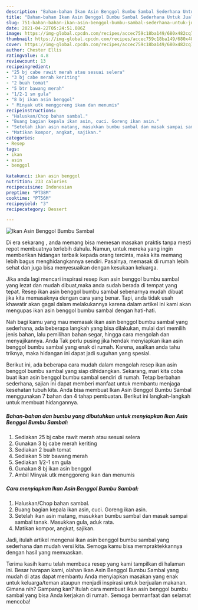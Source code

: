 ```yaml
---
description: "Bahan-bahan Ikan Asin Benggol Bumbu Sambal Sederhana Untuk Jualan"
title: "Bahan-bahan Ikan Asin Benggol Bumbu Sambal Sederhana Untuk Jualan"
slug: 751-bahan-bahan-ikan-asin-benggol-bumbu-sambal-sederhana-untuk-jualan
date: 2021-04-22T05:24:51.086Z
image: https://img-global.cpcdn.com/recipes/accec759c18ba149/680x482cq70/ikan-asin-benggol-bumbu-sambal-foto-resep-utama.jpg
thumbnail: https://img-global.cpcdn.com/recipes/accec759c18ba149/680x482cq70/ikan-asin-benggol-bumbu-sambal-foto-resep-utama.jpg
cover: https://img-global.cpcdn.com/recipes/accec759c18ba149/680x482cq70/ikan-asin-benggol-bumbu-sambal-foto-resep-utama.jpg
author: Chester Ellis
ratingvalue: 4.8
reviewcount: 13
recipeingredient:
- "25 bj cabe rawit merah atau sesuai selera"
- "3 bj cabe merah keriting"
- "2 buah tomat"
- "5 btr bawang merah"
- "1/2-1 sm gula"
- "8 bj ikan asin benggol"
- " Minyak utk menggoreng ikan dan menumis"
recipeinstructions:
- "Haluskan/Chop bahan sambal."
- "Buang bagian kepala ikan asin, cuci. Goreng ikan asin."
- "Setelah ikan asin matang, masukkan bumbu sambal dan masak sampai sambal tanak. Masukkan gula, aduk rata."
- "Matikan kompor, angkat, sajikan."
categories:
- Resep
tags:
- ikan
- asin
- benggol

katakunci: ikan asin benggol 
nutrition: 233 calories
recipecuisine: Indonesian
preptime: "PT38M"
cooktime: "PT56M"
recipeyield: "3"
recipecategory: Dessert

---
```



![Ikan Asin Benggol Bumbu Sambal](https://img-global.cpcdn.com/recipes/accec759c18ba149/680x482cq70/ikan-asin-benggol-bumbu-sambal-foto-resep-utama.jpg)

Di era  sekarang , anda memang bisa memesan masakan praktis tanpa mesti repot membuatnya terlebih dahulu. Namun, untuk mereka yang ingin memberikan hidangan terbaik kepada orang tercinta, maka kita memang lebih bagus menghidangkannya sendiri. Pasalnya, memasak di rumah lebih sehat dan juga bisa menyesuaikan dengan kesukaan keluarga.

Jika anda lagi mencari inspirasi resep ikan asin benggol bumbu sambal yang lezat dan mudah dibuat,maka anda sudah berada di tempat yang tepat. Resep ikan asin benggol bumbu sambal  sebenarnya mudah dibuat jika kita memasaknya dengan cara yang benar. Tapi, anda tidak usah khawatir akan gagal dalam melakukannya 
karena dalam artikel ini kami akan mengupas ikan asin benggol bumbu sambal dengan hati-hati.  



Nah bagi kamu yang mau memasak ikan asin benggol bumbu sambal yang sederhana, ada beberapa langkah yang bisa dilakukan, mulai dari memilih jenis bahan, lalu pemilihan bahan segar, hingga cara mengolah dan menyajikannya. Anda Tak perlu pusing jika hendak menyiapkan ikan asin benggol bumbu sambal yang enak di rumah. Karena, asalkan anda  tahu triknya, maka hidangan ini dapat jadi suguhan yang spesial.

Berikut ini, ada beberapa cara mudah dalam mengolah resep ikan asin benggol bumbu sambal yang siap dihidangkan. Sekarang, mari kita coba buat ikan asin benggol bumbu sambal sendiri di rumah. Tetap berbahan sederhana, sajian ini dapat memberi manfaat untuk membantu menjaga kesehatan tubuh kita. Anda bisa membuat Ikan Asin Benggol Bumbu Sambal menggunakan 7 bahan dan 4 tahap pembuatan. Berikut ini langkah-langkah untuk membuat hidangannya.

<!--inarticleads1-->

##### Bahan-bahan dan bumbu yang dibutuhkan untuk menyiapkan Ikan Asin Benggol Bumbu Sambal:

1. Sediakan 25 bj cabe rawit merah atau sesuai selera
1. Gunakan 3 bj cabe merah keriting
1. Sediakan 2 buah tomat
1. Sediakan 5 btr bawang merah
1. Sediakan 1/2-1 sm gula
1. Gunakan 8 bj ikan asin benggol
1. Ambil  Minyak utk menggoreng ikan dan menumis




<!--inarticleads2-->

##### Cara menyiapkan Ikan Asin Benggol Bumbu Sambal:

1. Haluskan/Chop bahan sambal.
1. Buang bagian kepala ikan asin, cuci. Goreng ikan asin.
1. Setelah ikan asin matang, masukkan bumbu sambal dan masak sampai sambal tanak. Masukkan gula, aduk rata.
1. Matikan kompor, angkat, sajikan.




Jadi, itulah artikel mengenai  ikan asin benggol bumbu sambal  yang sederhana dan mudah versi kita. Semoga kamu bisa mempraktekkannya dengan hasil yang memuaskan. 

Terima kasih kamu telah membaca resep yang kami tampilkan di halaman ini. Besar harapan kami, olahan  Ikan Asin Benggol Bumbu Sambal yang mudah di atas dapat membantu Anda menyiapkan masakan yang enak untuk keluarga/teman ataupun menjadi inspirasi untuk berjualan makanan. Gimana nih? Gampang kan? Itulah cara membuat ikan asin benggol bumbu sambal yang bisa Anda kerjakan di rumah. Semoga bermanfaat dan selamat mencoba!

